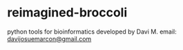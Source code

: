 # reimagined-broccoli
python tools for bioinformatics
developed by Davi M.
email: davijosuemarcon@gmail.com

